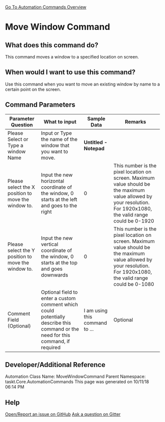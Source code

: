 <!--TITLE: Move Window Command -->
<!-- SUBTITLE: a command in the Window Commands group. -->
[Go To Automation Commands Overview](/automation-commands)


# Move Window Command


## What does this command do?
This command moves a window to a specified location on screen.


## When would I want to use this command?
Use this command when you want to move an existing window by name to a certain point on the screen.


## Command Parameters
| Parameter Question   	| What to input  	|  Sample Data 	| Remarks  	|
| ---                    | ---               | ---           | ---       |
|Please Select or Type a window Name|Input or Type the name of the window that you want to move.|**Untitled - Notepad**||
|Please select the X position to move the window to.|Input the new horizontal coordinate of the window, 0 starts at the left and goes to the right|0|This number is the pixel location on screen. Maximum value should be the maximum value allowed by your resolution. For 1920x1080, the valid range could be 0-1920|
|Please select the Y position to move the window to.|Input the new vertical coordinate of the window, 0 starts at the top and goes downwards|0|This number is the pixel location on screen. Maximum value should be the maximum value allowed by your resolution. For 1920x1080, the valid range could be 0-1080|
|Comment Field (Optional)|Optional field to enter a custom comment which could potentially describe this command or the need for this command, if required|I am using this command to ...|Optional|


## Developer/Additional Reference
Automation Class Name: MoveWindowCommand
Parent Namespace: taskt.Core.AutomationCommands
This page was generated on 10/11/18 06:14 PM


## Help
[Open/Report an issue on GitHub](https://github.com/saucepleez/taskt/issues/new)
[Ask a question on Gitter](https://gitter.im/taskt-rpa/Lobby)
